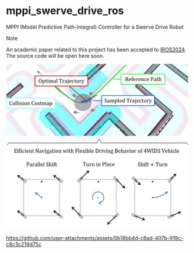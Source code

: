 # mppi_swerve_drive_ros
MPPI (Model Predictive Path-Integral) Controller for a Swerve Drive Robot

> [!NOTE]
> An academic paper related to this project has been accepted to [IROS2024](http://www.iros2024-abudhabi.org/). The source code will be open here soon.

<!-- eyecatch image -->
<img src="./media/eyecatch.png" width="500px" />

<!-- demo movie -->

https://github.com/user-attachments/assets/0b18bb4d-c6ad-407b-919c-c8c3c219d75c

